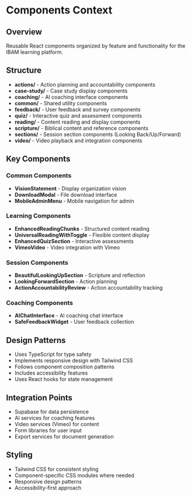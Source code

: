 # Components Context

## Overview
Reusable React components organized by feature and functionality for the IBAM learning platform.

## Structure
- **actions/** - Action planning and accountability components
- **case-study/** - Case study display components
- **coaching/** - AI coaching interface components
- **common/** - Shared utility components
- **feedback/** - User feedback and survey components
- **quiz/** - Interactive quiz and assessment components
- **reading/** - Content reading and display components
- **scripture/** - Biblical content and reference components
- **sections/** - Session section components (Looking Back/Up/Forward)
- **video/** - Video playback and integration components

## Key Components

### Common Components
- **VisionStatement** - Display organization vision
- **DownloadModal** - File download interface
- **MobileAdminMenu** - Mobile navigation for admin

### Learning Components
- **EnhancedReadingChunks** - Structured content reading
- **UniversalReadingWithToggle** - Flexible content display
- **EnhancedQuizSection** - Interactive assessments
- **VimeoVideo** - Video integration with Vimeo

### Session Components
- **BeautifulLookingUpSection** - Scripture and reflection
- **LookingForwardSection** - Action planning
- **ActionAccountabilityReview** - Action accountability tracking

### Coaching Components
- **AIChatInterface** - AI coaching chat interface
- **SafeFeedbackWidget** - User feedback collection

## Design Patterns
- Uses TypeScript for type safety
- Implements responsive design with Tailwind CSS
- Follows component composition patterns
- Includes accessibility features
- Uses React hooks for state management

## Integration Points
- Supabase for data persistence
- AI services for coaching features
- Video services (Vimeo) for content
- Form libraries for user input
- Export services for document generation

## Styling
- Tailwind CSS for consistent styling
- Component-specific CSS modules where needed
- Responsive design patterns
- Accessibility-first approach